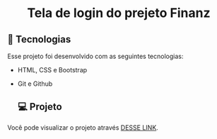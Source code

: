 <h1 align="center">Tela de login do prejeto Finanz</h1>

## 🚀 Tecnologias

Esse projeto foi desenvolvido com as seguintes tecnologias:

- HTML, CSS e Bootstrap
- Git e Github

  ## 💻 Projeto

Você pode visualizar o projeto através [DESSE LINK](https://vercel.com/jvguedesfs-projects/fintech-jx2e).
